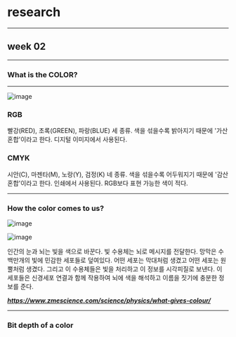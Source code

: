 # research
***
## week 02
***
### What is the COLOR?
***
![image](https://user-images.githubusercontent.com/90237478/135755056-9649a475-d2a2-45a3-911a-3a899930c697.png)
### RGB
빨강(RED), 초록(GREEN), 파랑(BLUE) 세 종류. 색을 섞을수록 밝아지기 때문에 '가산 혼합'이라고 한다. 디지털 이미지에서 사용된다.

### CMYK
시안(C), 마젠타(M), 노랑(Y), 검정(K) 네 종류. 색을 섞을수록 어두워지기 때문에 '감산 혼합'이라고 한다. 인쇄에서 사용된다. RGB보다 표현 가능한 색이 적다.
***
### How the color comes to us?
![image](https://user-images.githubusercontent.com/90237478/135755299-ef4581ec-fad2-42e4-add2-d06795263f7c.png)

![image](https://user-images.githubusercontent.com/90237478/135755332-5f554489-10c6-4267-aaa4-faee278152d7.png)

인간의 눈과 뇌는 빛을 색으로 바꾼다. 빛 수용체는 뇌로 메시지를 전달한다.
망막은 수백만개의 빛에 민감한 세포들로 덮여있다. 어떤 세포는 막대처럼 생겼고 어떤 세포는 원뿔처럼 생겼다. 그리고 이 수용체들은 빛을 처리하고 이 정보를 시각피질로 보낸다. 이 세포들은 신경세포 연결과 함께 작용하여 뇌에 색을 해석하고 이름을 짓기에 충분한 정보를 준다.

**_https://www.zmescience.com/science/physics/what-gives-colour/_**
***
### Bit depth of a color
